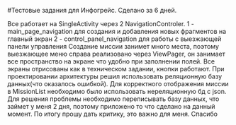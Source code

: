 #Тестовые задания для Инфогрейс. Сделано за 6 дней.

Все работает на SingleActivity через 2 NavigationControler. 
  1 - main_page_navigation для создания и добавления новых фрагментов на главный экран
  2 - control_panel_navigation для работы с выезжающей панели управления
Создание миссии занимет много места, поэтому выезжающее меню справа реализовано через ViewPager, он занимает все пространство на экране что удобно при заполнении полей.
Все экраны отрисованы как в техническом задании, кнопки работают.
При проектировании архитектуры решил использовать реляционную базу данных(что оказалось ошибкой). Для корректного отображения миссии в MissionList необходимо было использовать нереляционную бд с json. Для решения проблемы необходимо переписывать базу данных, что займет у меня 2 дня, поэтому приложено то что сделано на данный момент. 
По итогу прошу дать критику, это важно для меня. Спасибо
